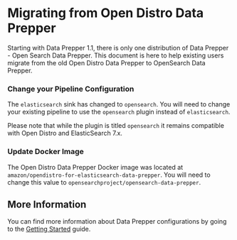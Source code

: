 # Migrating from Open Distro Data Prepper

Starting with Data Prepper 1.1, there is only one distribution of
Data Prepper - Open Search Data Prepper. This document is here to help existing users migrate
from the old Open Distro Data Prepper to OpenSearch Data Prepper.


### Change your Pipeline Configuration

The `elasticsearch` sink has changed to `opensearch`. You will
need to change your existing pipeline to use the `opensearch` plugin
instead of `elasticsearch`.

Please note that while the plugin is titled `opensearch` it remains compatible
with Open Distro and ElasticSearch 7.x.

### Update Docker Image

The Open Distro Data Prepper Docker image was located at `amazon/opendistro-for-elasticsearch-data-prepper`.
You will need to change this value to `opensearchproject/opensearch-data-prepper`.

## More Information

You can find more information about Data Prepper configurations
by going to the [Getting Started](getting_started.md) guide.
